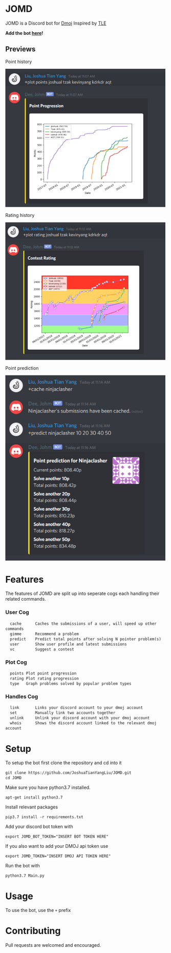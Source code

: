 # JOMD
JOMD is a Discord bot for [Dmoj](https://dmoj.ca/) Inspired by [TLE](https://github.com/cheran-senthil/TLE)

**Add the bot [here](https://discord.com/api/oauth2/authorize?client_id=725004198466551880&permissions=0&scope=bot)!**

## Previews
Point history

<img src="images/plot_points.png" width=500>

Rating history

<img src="images/plot_rating.png" width=500>

Point prediction

<img src="images/predict.png" width=500>

# Features
The features of JOMD are split up into seperate cogs each handling their related commands.

### User Cog
```
  cache      Caches the submissions of a user, will speed up other commands
  gimme      Recommend a problem
  predict    Predict total points after solving N pointer problem(s)
  user       Show user profile and latest submissions
  vc         Suggest a contest
```

### Plot Cog
```
  points Plot point progression
  rating Plot rating progression
  type   Graph problems solved by popular problem types
```

### Handles Cog

```
  link       Links your discord account to your dmoj account
  set        Manually link two accounts together
  unlink     Unlink your discord account with your dmoj account
  whois      Shows the discord account linked to the relevant dmoj account
```

# Setup

To setup the bot first clone the repository and cd into it

```
git clone https://github.com/JoshuaTianYangLiu/JOMD.git
cd JOMD
```


Make sure you have python3.7 installed.

```
apt-get install python3.7
```

Install relevant packages

```
pip3.7 install -r requirements.txt
```

Add your discord bot token with

```
export JOMD_BOT_TOKEN="INSERT BOT TOKEN HERE"
```

If you also want to add your DMOJ api token use

```
export JOMD_TOKEN="INSERT DMOJ API TOKEN HERE"
```

Run the bot with

```
python3.7 Main.py
```

# Usage
To use the bot, use the `+` prefix

# Contributing
Pull requests are welcomed and encouraged.
